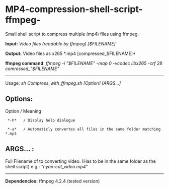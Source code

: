 # MP4-compression-shell-script-ffmpeg-
Small shell script to compress multiple (mp4) files using ffmpeg.

**Input:**  *Video files (readable by ffmpeg) [$FILENAME]*

**Output:** Video files as x265 \*.mp4 [compressed_$FILENAME]*

**ffmpeg command**:  *ffmpeg -i \"\$FILENAME\" -map 0 -vcodec libx265 -crf 28 comressed_\"\$FILENAME\"*

  ________________________________________

Usage: *sh Compress_with_ffmpeg.sh [Option] [ARGS...]*
  
**Options:**
  ----------------------------------------
   Option / Meaning               
   
     *-h*   / Display help dialogue
     
     *-a*   / Automaticly convertes all files in the same folder matching *.mp4
     
**ARGS... :**
  ----------------------------------------
  Full Filename of to converting video. (Has to be in the same folder as the shell script)
    e.g.: *"nyan-cat_video.mp4"*

  ________________________________________
  
**Dependencies:**
  ffmpeg 4.2.4 (tested version)
